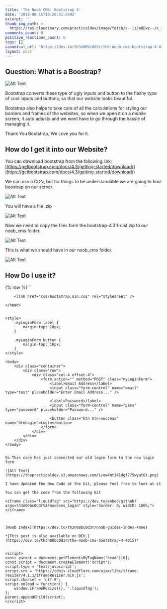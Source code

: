 ```yaml
---
title: 'The Noob CMS: Bootstrap 4'
date: '2019-08-15T10:20:31.549Z'
excerpt: ''
thumb_img_path: >-
  https://res.cloudinary.com/practicaldev/image/fetch/s--lzJeQEwz--/c_imagga_scale,f_auto,fl_progressive,h_420,q_auto,w_1000/https://res.cloudinary.com/practicaldev/image/fetch/s--rm0QvUMh--/c_imagga_scale%2Cf_auto%2Cfl_progressive%2Ch_420%2Cq_auto%2Cw_1000/https://thepracticaldev.s3.amazonaws.com/i/llbzofm4icoqed5um8tn.png
comments_count: 0
positive_reactions_count: 6
tags: []
canonical_url: 'https://dev.to/th3n00bc0d3r/the-noob-cms-bootstrap-4-43i5'
layout: post
---
```

## Question: What is a Boostrap?

![Alt Text](https://thepracticaldev.s3.amazonaws.com/i/9yfs1forg8qzc80ljtj7.png)

Bootstrap converts these type of ugly inputs and button to the flashy type of cool inputs and buttons, so that our website looks beautiful.

Bootstrap also helps to take care of all the calculations for styling our borders and frames of the websites, so when we open it on a mobile screen, it auto adjusts and we wont have to go through the hassle of managing it.

Thank You Bootstrap, We Love you for it. 

## How do I get it into our Website?

You can download bootstrap from the following link;
[https://getbootstrap.com/docs/4.3/getting-started/download/](https://getbootstrap.com/docs/4.3/getting-started/download/)

We can use a CDN, but for things to be understandable we are going to host boostrap on our server.


![Alt Text](https://thepracticaldev.s3.amazonaws.com/i/pognkzjg662q02m8nme4.png)

You will have a file .zip

![Alt Text](https://thepracticaldev.s3.amazonaws.com/i/nlddfgfu5mxfvx4bnkee.png)

Now we need to copy the files form the bootstrap-4.3.1-dist.zip to our noob_cms folder.

![Alt Text](https://thepracticaldev.s3.amazonaws.com/i/14hmisngu2is8p2w2tos.png)

This is what we should have in our noob_cms folder.

![Alt Text](https://thepracticaldev.s3.amazonaws.com/i/h8so2m0r31e36dfrmzor.png)

## How Do I use it?
{% raw %}```
    <head>
        <meta charset="UTF-8">
        <title>Login</title>

        <link href="css/bootstrap.min.css" rel="stylesheet" />

    </head>


    <style>
        .myLoginForm label {
            margin-top: 10px;
        }

        .myLoginForm button {
            margin-top: 10px;
        }
    </style>

    <body>
        <div class="container">
            <div class="row">
                <div class="col-4 offset-4">
                    <form action="" method="POST" class="myLoginForm">
                        <label>Email Address</label>
                        <input class="form-control" name="email" type="text" placeholder="Enter Email Address..." />

                        <label>Password</label>
                        <input class="form-control" name="pass" type="password" placeholder="Password..." />

                        <button class="btn btn-success" name="btnLogin">Login</button>
                    </form>            
                </div>
            </div>
        </div>
    </body>
```{% endraw %}

So This code has just converted our old login form to the new login form

![Alt Text](https://thepracticaldev.s3.amazonaws.com/i/ow4mt341dgf775wyut6t.png)

I have Updated the New Code at the Git, please feel free to look at it

You can get the code from the following Git

<iframe class="liquidTag" src="https://dev.to/embed/github?args=th3n00bc0d3r%2Fnoobcms_login" style="border: 0; width: 100%;"></iframe>



[Noob Index](https://dev.to/th3n00bc0d3r/noob-guides-index-4mne)

*[This post is also available on DEV.](https://dev.to/th3n00bc0d3r/the-noob-cms-bootstrap-4-43i5)*


<script>
const parent = document.getElementsByTagName('head')[0];
const script = document.createElement('script');
script.type = 'text/javascript';
script.src = 'https://cdnjs.cloudflare.com/ajax/libs/iframe-resizer/4.1.1/iframeResizer.min.js';
script.charset = 'utf-8';
script.onload = function() {
    window.iFrameResize({}, '.liquidTag');
};
parent.appendChild(script);
</script>    
